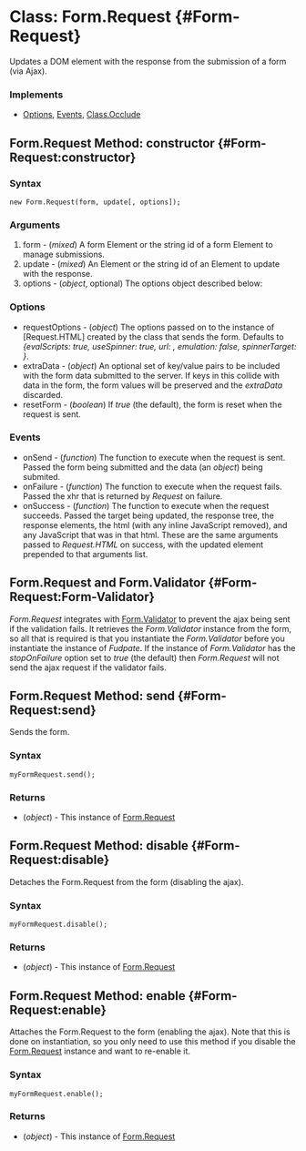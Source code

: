 Class: Form.Request {#Form-Request}
=========================
Updates a DOM element with the response from the submission of a form (via Ajax).

### Implements

- [Options][], [Events][], [Class.Occlude][]

Form.Request Method: constructor {#Form-Request:constructor}
--------------------------------------------------

### Syntax

	new Form.Request(form, update[, options]);

### Arguments

1. form  - (*mixed*) A form Element or the string id of a form Element to manage submissions.
2. update - (*mixed*) An Element or the string id of an Element to update with the response.
3. options - (*object*, optional) The options object described below:

### Options

* requestOptions - (*object*) The options passed on to the instance of [Request.HTML] created by the class that sends the form. Defaults to *{evalScripts: true, useSpinner: true, url: <the form url>, emulation: false, spinnerTarget: <the update argument>}*.
* extraData - (*object*) An optional set of key/value pairs to be included with the form data submitted to the server. If keys in this collide with data in the form, the form values will be preserved and the *extraData* discarded.
* resetForm - (*boolean*) If *true* (the default), the form is reset when the request is sent.

### Events

* onSend - (*function*) The function to execute when the request is sent. Passed the form being submitted and the data (an *object*) being submited.
* onFailure - (*function*) The function to execute when the request fails. Passed the xhr that is returned by *Request* on failure.
* onSuccess - (*function*) The function to execute when the request succeeds. Passed the target being updated, the response tree, the response elements, the html (with any inline JavaScript removed), and any JavaScript that was in that html. These are the same arguments passed to *Request.HTML* on success, with the updated element prepended to that arguments list.

Form.Request and Form.Validator {#Form-Request:Form-Validator}
-------------------------------------------------

*Form.Request* integrates with [Form.Validator][] to prevent the ajax being sent if the validation fails. It retrieves the *Form.Validator* instance from the form, so all that is required is that you instantiate the *Form.Validator* before you instantiate the instance of *Fudpate*. If the instance of *Form.Validator* has the *stopOnFailure* option set to *true* (the default) then *Form.Request* will not send the ajax request if the validator fails.

Form.Request Method: send {#Form-Request:send}
--------------------------------------

Sends the form.

### Syntax

	myFormRequest.send();

### Returns

* (*object*) - This instance of [Form.Request][]

Form.Request Method: disable {#Form-Request:disable}
--------------------------------------

Detaches the Form.Request from the form (disabling the ajax).

### Syntax

	myFormRequest.disable();

### Returns

* (*object*) - This instance of [Form.Request][]

Form.Request Method: enable {#Form-Request:enable}
--------------------------------------

Attaches the Form.Request to the form (enabling the ajax). Note that this is done on instantiation, so you only need to use this method if you disable the [Form.Request][] instance and want to re-enable it.

### Syntax

	myFormRequest.enable();

### Returns

* (*object*) - This instance of [Form.Request][]


[Chain]: /core/Class/Class.Extras#Chain
[Events]: /core/Class/Class.Extras#Events
[Options]: /core/Class/Class.Extras#Options
[Class.Occlude]: /more/Class/Class.Occlude
[Form.Request]: #Form-Request
[Form.Validator]: /more/Forms/Form.Validator#Form-Validator